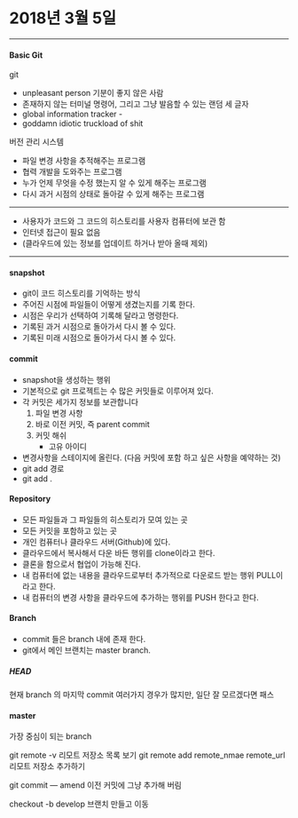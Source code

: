 # 2018년 3월 5일
___

#### Basic Git

git 

- unpleasant person 기분이 좋지 않은 사람
- 존재하지 않는 터미널 명령어, 그리고 그냥 발음할 수 있는 랜덤 세 글자
- global information tracker - 
- goddamn idiotic truckload of shit

버전 관리 시스템 

- 파일 변경 사항을 추적해주는 프로그램
- 협력 개발을 도와주는 프로그램
- 누가 언제 무엇을 수정 했는지 알 수 있게 해주는 프로그램
- 다시 과거 시점의 상태로 돌아갈 수 있게 해주는 프로그램

___

- 사용자가 코드와 그 코드의 히스토리를 사용자 컴퓨터에 보관 함
- 인터넷 접근이 필요 없음
- (클라우드에 있는 정보를 업데이트 하거나 받아 올때 제외)
___

#### snapshot

- git이 코드 히스토리를 기억하는 방식
- 주어진 시점에 파일들이 어떻게 생겼는지를 기록 한다.
- 시점은 우리가 선택하여 기록해 달라고 명령한다.
- 기록된 과거 시점으로 돌아가서 다시 볼 수 있다.
- 기록된 미래 시점으로 돌아가서 다시 볼 수 있다.

#### commit

- snapshot을 생성하는 행위
- 기본적으로 git 프로젝트는 수 많은 커밋들로 이루어져 있다.
- 각 커밋은 세가지 정보를 보관합니다
	1. 파일 변경 사항
	2. 바로 이전 커밋, 즉 parent commit
	3. 커밋 해쉬
		- 고유 아이디
- 변경사항을 스테이지에 올린다. (다음 커밋에 포함 하고 싶은 사항을 예약하는 것)
- git add 경로
- git add .


#### Repository

- 모든 파일들과 그 파일들의 히스토리가 모여 있는 곳
- 모든 커밋을 포함하고 있는 곳
- 개인 컴퓨터나 클라우드 서버(Github)에 있다.
- 클라우드에서 복사해서 다운 바든 행위를 clone이라고 한다.
- 클론을 함으로서 협업이 가능해 진다.
- 내 컴퓨터에 없는 내용을 클라우드로부터 추가적으로 다운로드 받는 행위 PULL이라고 한다.
- 내 컴퓨터의 변경 사항을 클라우드에 추가하는 행위를 PUSH 한다고 한다.

#### Branch

- commit 들은 branch 내에 존재 한다.
- git에서 메인 브랜치는 master branch.

##### HEAD

현재 branch 의 마지막 commit
여러가지 경우가 많지만, 일단 잘 모르겠다면 패스

#### master

가장 중심이 되는 branch


git remote -v 리모트 저장소 목록 보기
git remote add remote_nmae remote_url 리모트 저장소 추가하기

git commit — amend 이전 커밋에 그냥 추가해 버림

checkout -b develop 브랜치 만들고 이동
